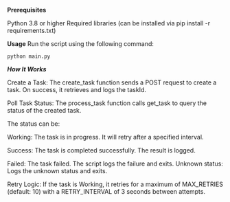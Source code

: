 **Prerequisites**

Python 3.8 or higher
Required libraries (can be installed via pip install -r requirements.txt)



**Usage**
Run the script using the following command:
```
python main.py
```


***How It Works***

Create a Task:
The create_task function sends a POST request to create a task.
On success, it retrieves and logs the taskId.

Poll Task Status:
The process_task function calls get_task to query the status of the created task.

The status can be:

Working: The task is in progress. It will retry after a specified interval.

Success: The task is completed successfully. The result is logged.

Failed: The task failed. The script logs the failure and exits.
Unknown status: Logs the unknown status and exits.

Retry Logic:
If the task is Working, it retries for a maximum of MAX_RETRIES (default: 10) with a RETRY_INTERVAL of 3 seconds between attempts.